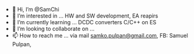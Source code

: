 - 👋 Hi, I’m @SamChi
- 👀 I’m interested in ... HW and SW development, EA reapirs
- 🌱 I’m currently learning ... DCDC converters C/C++ on ES
- 💞️ I’m looking to collaborate on ...
- 📫 How to reach me ... via mail samko.pulpan@gmail.com, FB: Samuel Pulpan, 

<!---
SamuelPulpan/SamuelPulpan is a ✨ special ✨ repository because its `README.md` (this file) appears on your GitHub profile.
You can click the Preview link to take a look at your changes.
--->
